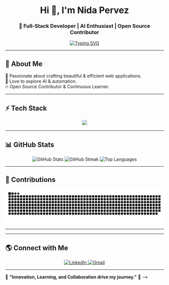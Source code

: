 <h1 align="center">Hi 👋, I'm Nida Pervez</h1>
<h3 align="center">🚀 Full-Stack Developer | AI Enthusiast | Open Source Contributor</h3>

<p align="center">
  <a href="https://github.com/Nidapervez">
    <img src="https://readme-typing-svg.demolab.com?font=Fira+Code&pause=1000&color=00FF00&center=true&vCenter=true&width=500&lines=Turning+Ideas+into+Reality;Building+Modern+Web+Apps;Always+Learning+%26+Growing" alt="Typing SVG" />
  </a>
</p>

---

## 🌌 About Me
🎯 Passionate about crafting beautiful & efficient web applications.<br>
🧠 Love to explore AI & automation.<br>
🔥 Open Source Contributor & Continuous Learner.<br>

---

## ⚡ Tech Stack

<div align="center">
  <img src="https://skillicons.dev/icons?i=nextjs,react,tailwind,html,css,python,mongodb,streamlit&theme=dark" />
</div>

---

## 📊 GitHub Stats
<div align="center">
  <img src="https://github-readme-stats.vercel.app/api?username=Nidapervez&show_icons=true&theme=radical&hide_border=true&include_all_commits=true&count_private=true" alt="GitHub Stats" width="48%" />
  <img src="https://github-readme-streak-stats.herokuapp.com/?user=Nidapervez&theme=radical&hide_border=true" alt="GitHub Streak" width="48%" />
  <img src="https://github-readme-stats.vercel.app/api/top-langs/?username=Nidapervez&layout=compact&theme=radical&hide_border=true" alt="Top Languages" width="48%" />
</div>

---

## 🎯 Contributions

<p align="center">
  <img src="https://raw.githubusercontent.com/Platane/snk/output/github-contribution-grid-snake-dark.svg" alt="Snake Animation" />
</p>

---



---

## 🌎 Connect with Me

<p align="center">
  <a href="https://www.linkedin.com/in/nida-pervez-8468202b6/" target="_blank">
    <img src="https://img.shields.io/badge/LinkedIn-0077B5?style=for-the-badge&logo=linkedin&logoColor=white" alt="LinkedIn" />
  </a>
  <a href="mailto:nnpervez333@gmail.com" target="_blank">
    <img src="https://img.shields.io/badge/Gmail-D14836?style=for-the-badge&logo=gmail&logoColor=white" alt="Gmail" />
  </a>
 
</p>

---

🌟 **"Innovation, Learning, and Collaboration drive my journey."** 🚀
-->
